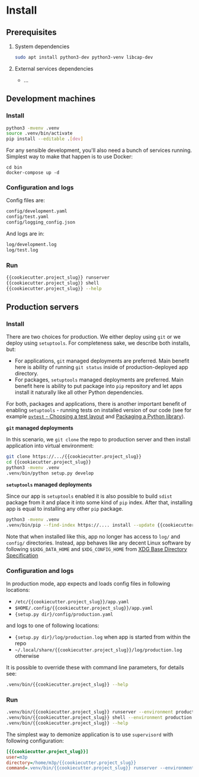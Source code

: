 # Install

## Prerequisites

1. System dependencies

    ~~~sh
    sudo apt install python3-dev python3-venv libcap-dev
    ~~~

2. External services dependencies

    * ...

## Development machines

### Install

~~~sh
python3 -mvenv .venv
source .venv/bin/activate
pip install --editable .[dev]
~~~

For any sensible development, you'll also need a bunch of services running. Simplest way to make that happen is to use Docker:

~~~
cd bin
docker-compose up -d
~~~

### Configuration and logs

Config files are:

~~~sh
config/development.yaml
config/test.yaml
config/logging_config.json
~~~

And logs are in:

~~~sh
log/development.log
log/test.log
~~~

### Run

~~~sh
{{cookiecutter.project_slug}} runserver
{{cookiecutter.project_slug}} shell
{{cookiecutter.project_slug}} --help
~~~

## Production servers

### Install

There are two choices for production. We either deploy using `git` or we deploy using `setuptools`. For completeness sake, we describe both installs, but:

* For applications, `git` managed deployments are preferred. Main benefit here is ability of running `git status` inside of production-deployed app directory.
* For packages, `setuptools` managed deployments are preferred. Main benefit here is ability to put package into `pip` repository and let apps install it naturally like all other Python dependencies.

For both, packages and applications, there is another important benefit of enabling `setuptools` - running tests on installed version of our code (see for example [`pytest` - Choosing a test layout](https://docs.pytest.org/en/latest/goodpractices.html#choosing-a-test-layout-import-rules) and [Packaging a Python library](https://blog.ionelmc.ro/2014/05/25/python-packaging/#the-structure)).

**`git` managed deployments**

In this scenario, we `git clone` the repo to production server and then install
application into virtual environment:

~~~sh
git clone https://.../{{cookiecutter.project_slug}}
cd {{cookiecutter.project_slug}}
python3 -mvenv .venv
.venv/bin/python setup.py develop
~~~

**`setuptools` managed deployments**

Since our app is `setuptools` enabled it is also possible to build `sdist` package from it and place it into some kind of `pip` index. After that, installing app is equal to installing any other `pip` package.

~~~sh
python3 -mvenv .venv
.venv/bin/pip --find-index https://.... install --update {{cookiecutter.project_slug}}
~~~

Note that when installed like this, app no longer has access to `log/` and `config/` directories. Instead, app behaves like any decent Linux software by following `$$XDG_DATA_HOME` and `$XDG_CONFIG_HOME` from [XDG Base Directory Specification](https://specifications.freedesktop.org/basedir-spec/basedir-spec-latest.html)

### Configuration and logs

In production mode, app expects and loads config files in following locations:

* `/etc/{{cookiecutter.project_slug}}/app.yaml`
* `$HOME/.config/{{cookiecutter.project_slug}}/app.yaml`
* `{setup.py dir}/config/production.yaml`

and logs to one of following locations:

* `{setup.py dir}/log/production.log` when app is started from within the repo
* `~/.local/share/{{cookiecutter.project_slug}}/log/production.log` otherwise

It is possible to override these with command line parameters, for details see:

~~~sh
.venv/bin/{{cookiecutter.project_slug}} --help
~~~

### Run

~~~sh
.venv/bin/{{cookiecutter.project_slug}} runserver --environment production
.venv/bin/{{cookiecutter.project_slug}} shell --environment production
.venv/bin/{{cookiecutter.project_slug}} --help
~~~

The simplest way to demonize application is to use `supervisord` with following configuration:

~~~ini
[{{cookiecutter.project_slug}}]
user=m3p
directory=/home/m3p/{{cookiecutter.project_slug}}
command=.venv/bin/{{cookiecutter.project_slug}} runserver --environment production
~~~
